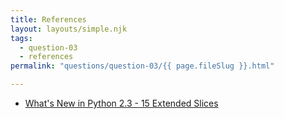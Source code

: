 ```yaml
---
title: References
layout: layouts/simple.njk
tags:
  - question-03
  - references
permalink: "questions/question-03/{{ page.fileSlug }}.html"

---
```



* [What's New in Python 2.3 - 15 Extended Slices](https://docs.python.org/2.3/whatsnew/section-slices.html)
